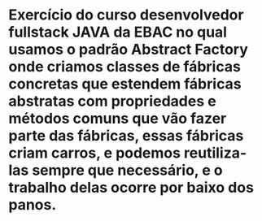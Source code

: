 # Exercício do curso desenvolvedor fullstack JAVA da EBAC no qual usamos o padrão Abstract Factory onde criamos classes de fábricas concretas que estendem fábricas abstratas com propriedades e métodos comuns que vão fazer parte das fábricas, essas fábricas criam carros, e podemos reutiliza-las sempre que necessário, e o trabalho delas ocorre por baixo dos panos.
